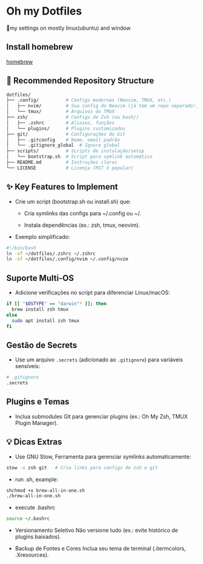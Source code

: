 # Oh my Dotfiles

🔧my settings on mostly linux(ubuntu) and window

## Install homebrew

[homebrew](https://brew.sh/)

## 📂 Recommended Repository Structure

```sh
dotfiles/
├── .config/          # Configs modernas (Neovim, TMUX, etc.)
│   ├── nvim/         # Sua config do Neovim (já tem um repo separado!)
│   └── tmux/         # Arquivos do TMUX
├── zsh/              # Configs do Zsh (ou bash/)
│   ├── .zshrc        # Aliases, funções
│   └── plugins/      # Plugins customizados
├── git/              # Configurações do Git
│   ├── .gitconfig    # Nome, email padrão
│   └── .gitignore_global  # Ignore global
├── scripts/          # Scripts de instalação/setup
│   └── bootstrap.sh  # Script para symlink automático
├── README.md         # Instruções claras
└── LICENSE           # Licença (MIT é popular)
```

## ✨ Key Features to Implement

- Crie um script (bootstrap.sh ou install.sh) que:

  - Cria symlinks das configs para ~/.config ou ~/.

  - Instala dependências (ex.: zsh, tmux, neovim).

- Exemplo simplificado:

```sh
#!/bin/bash
ln -sf ~/dotfiles/.zshrc ~/.zshrc
ln -sf ~/dotfiles/.config/nvim ~/.config/nvim
```

## Suporte Multi-OS

- Adicione verificações no script para diferenciar Linux/macOS:

```sh
if [[ "$OSTYPE" == "darwin"* ]]; then
  brew install zsh tmux
else
  sudo apt install zsh tmux
fi
```

## Gestão de Secrets

- Use um arquivo `.secrets` (adicionado ao `.gitignore`) para variáveis sensíveis:

```sh
# .gitignore
.secrets
```

## Plugins e Temas

- Inclua submodules Git para gerenciar plugins (ex.: Oh My Zsh, TMUX Plugin Manager).

## 💡 Dicas Extras

- Use GNU Stow, Ferramenta para gerenciar symlinks automaticamente:

```sh
stow -v zsh git   # Cria links para configs de zsh e git
```

- run .sh, example:

```sh
shchmod +x brew-all-in-one.sh
./brew-all-in-one.sh
```

- execute .bashrc

```sh
source ~/.bashrc
```

- Versionamento Seletivo
  Não versione tudo (ex.: evite histórico de plugins baixados).

- Backup de Fontes e Cores
  Inclua seu tema de terminal (.itermcolors, .Xresources).
